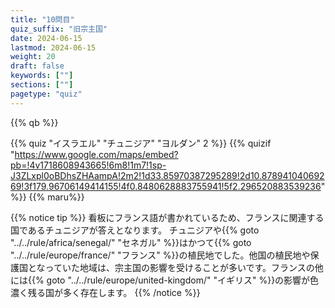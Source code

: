 ```yaml
---
title: "10問目"
quiz_suffix: "旧宗主国"
date: 2024-06-15
lastmod: 2024-06-15
weight: 20
draft: false
keywords: [""]
sections: [""]
pagetype: "quiz"
---
```


{{% qb %}}

{{% quiz "イスラエル" "チュニジア" "ヨルダン" 2 %}}
{{% quizif "https://www.google.com/maps/embed?pb=!4v1718608943665!6m8!1m7!1sp-J3ZLxpl0oBDhsZHAampA!2m2!1d33.85970387295289!2d10.87894104069269!3f179.96706149414155!4f0.8480628883755941!5f2.296520883539236" %}}
{{% maru%}}

<div class="googlemap-if ansarea transparent-area">
{{% notice tip %}}
看板にフランス語が書かれているため、フランスに関連する国であるチュニジアが答えとなります。
チュニジアや{{% goto "../../rule/africa/senegal/" "セネガル" %}}はかつて{{% goto "../../rule/europe/france/" "フランス" %}}の植民地でした。他国の植民地や保護国となっていた地域は、宗主国の影響を受けることが多いです。フランスの他には{{% goto "../../rule/europe/united-kingdom/" "イギリス" %}}の影響が色濃く残る国が多く存在します。
{{% /notice %}}
</div>